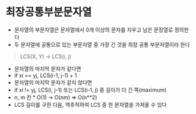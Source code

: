 # 최장공통부분문자열
- 문자열의 부문자열은 문자열에서 0개 이상의 문자를 지우고 남은 문장열로 정의한다 
- 두 문자열에 공통으로 있는 부문자열 중 가장 긴 것을 최장 공통 부문자열이라 한다

> LCS(X, Y) -> LCS(i, j)

- 문자열의 마지막 문자가 같다면 
- if xi == yj, LCS(i-1, j-1) + 1
- 문자열의 마지막 문자가 같지 않다면
- if xi != yj, LCS(i, j-1) 또는 LCS(i-1, j) 중 길이가 더 긴 쪽(maximum)
- n, m 칸 * O(1) -> O(nm) => O(n**2)
- LCS 길이를 구한 다음, 역추적하여 LCS 중 한 문자열을 가져올 수 있다